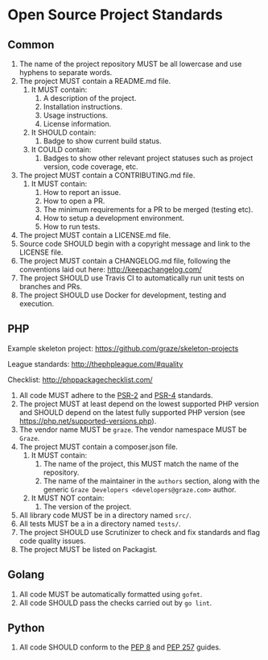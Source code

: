 # Open Source Project Standards

## Common

1. The name of the project repository MUST be all lowercase and use hyphens to separate words.
1. The project MUST contain a README.md file.
    1. It MUST contain:
        1. A description of the project.
        1. Installation instructions.
        1. Usage instructions.
        1. License information.
    1. It SHOULD contain:
        1. Badge to show current build status.
    1. It COULD contain:
        1. Badges to show other relevant project statuses such as project version, code coverage, etc.
1. The project MUST contain a CONTRIBUTING.md file.
    1. It MUST contain:
        1. How to report an issue.
        1. How to open a PR.
        1. The minimum requirements for a PR to be merged (testing etc).
        1. How to setup a development environment.
        1. How to run tests.
1. The project MUST contain a LICENSE.md file.
1. Source code SHOULD begin with a copyright message and link to the LICENSE file.
1. The project MUST contain a CHANGELOG.md file, following the conventions laid out here: http://keepachangelog.com/
1. The project SHOULD use Travis CI to automatically run unit tests on branches and PRs.
1. The project SHOULD use Docker for development, testing and execution.

## PHP

Example skeleton project: https://github.com/graze/skeleton-projects

League standards: http://thephpleague.com/#quality

Checklist: http://phppackagechecklist.com/

1. All code MUST adhere to the [PSR-2](https://github.com/php-fig/fig-standards/blob/master/accepted/PSR-2-coding-style-guide.md) and [PSR-4](https://github.com/php-fig/fig-standards/blob/master/accepted/PSR-4-autoloader.md) standards.
1. The project MUST at least depend on the lowest supported PHP version and SHOULD depend on the latest fully supported PHP version (see https://php.net/supported-versions.php).
1. The vendor name MUST be `graze`. The vendor namespace MUST be `Graze`.
1. The project MUST contain a composer.json file.
    1. It MUST contain:
        1. The name of the project, this MUST match the name of the repository.
        1. The name of the maintainer in the `authors` section, along with the generic `Graze Developers <developers@graze.com>` author.
    1. It MUST NOT contain:
        1. The version of the project.
1. All library code MUST be in a directory named `src/`.
1. All tests MUST be a in a directory named `tests/`.
1. The project SHOULD use Scrutinizer to check and fix standards and flag code quality issues.
1. The project MUST be listed on Packagist.

## Golang

1. All code MUST be automatically formatted using `gofmt`.
1. All code SHOULD pass the checks carried out by `go lint`.

## Python

1. All code SHOULD conform to the [PEP 8](https://www.python.org/dev/peps/pep-0008/) and [PEP 257](https://www.python.org/dev/peps/pep-0257/) guides.
